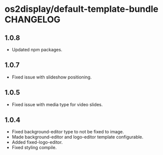 # os2display/default-template-bundle CHANGELOG

## 1.0.8

* Updated npm packages.

## 1.0.7

* Fixed issue with slideshow positioning.

## 1.0.5

* Fixed issue with media type for video slides.

## 1.0.4

* Fixed background-editor type to not be fixed to image.
* Made background-editor and logo-editor template configurable.
* Added fixed-logo-editor.
* Fixed styling compile.
